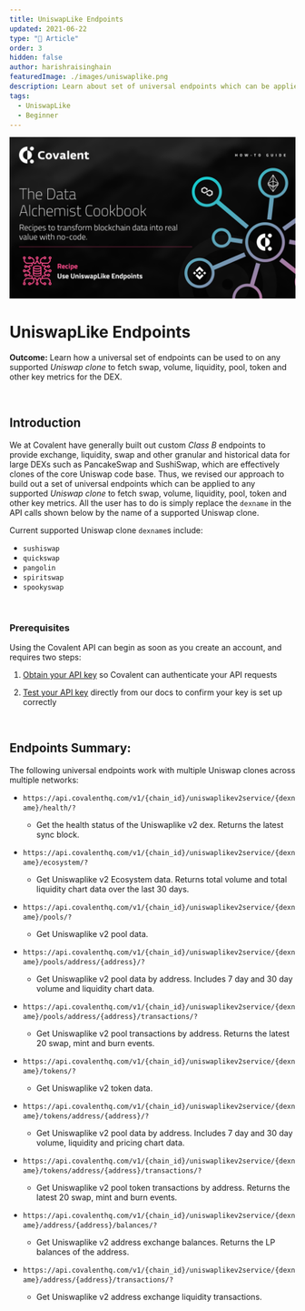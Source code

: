 ```yaml
---
title: UniswapLike Endpoints
updated: 2021-06-22
type: "📝 Article"
order: 3
hidden: false
author: harishraisinghain
featuredImage: ./images/uniswaplike.png
description: Learn about set of universal endpoints which can be applied to any supported Uniswap clone.
tags: 
  - UniswapLike
  - Beginner
---
```


![UniswapLike Banner](./images/uniswaplike.png)


# UniswapLike Endpoints
<Aside>

**Outcome:** Learn how a universal set of endpoints can be used to on any supported *Uniswap clone* to fetch swap, volume, liquidity, pool, token and other key metrics for the DEX. 

</Aside>

&nbsp;
## Introduction
We at Covalent have generally built out custom *Class B* endpoints to provide exchange, liquidity, swap and other granular and historical data for large DEXs such as PancakeSwap and SushiSwap, which are effectively clones of the core Uniswap code base. Thus, we revised our approach to build out a set of universal endpoints which can be applied to any supported *Uniswap clone* to fetch swap, volume, liquidity, pool, token and other key metrics. All the user has to do is simply replace the `dexname` in the API calls shown below by the name of a supported Uniswap clone.   

<Aside>

Current supported Uniswap clone `dexname`s include:
* `sushiswap`
* `quickswap`
* `pangolin`
* `spiritswap`
* `spookyswap`

</Aside>


&nbsp;
### Prerequisites

<Aside>

Using the Covalent API can begin as soon as you create an account, and requires two steps:

1. [Obtain your API key](https://www.covalenthq.com/platform/#/auth/register) so Covalent can authenticate your API requests

2. [Test your API key](https://www.covalenthq.com/docs/api/) directly from our docs to confirm your key is set up correctly

</Aside>

&nbsp;
## Endpoints Summary:
The following universal endpoints work with multiple Uniswap clones across multiple networks: 

<Definitions>

- `https://api.covalenthq.com/v1/{chain_id}/uniswaplikev2service/{dexname}/health/?`
  - Get the health status of the Uniswaplike v2 dex. Returns the latest sync block.

- `https://api.covalenthq.com/v1/{chain_id}/uniswaplikev2service/{dexname}/ecosystem/?`
  - Get Uniswaplike v2 Ecosystem data. Returns total volume and total liquidity chart data over the last 30 days.

- `https://api.covalenthq.com/v1/{chain_id}/uniswaplikev2service/{dexname}/pools/?`
  - Get Uniswaplike v2 pool data.

- `https://api.covalenthq.com/v1/{chain_id}/uniswaplikev2service/{dexname}/pools/address/{address}/?`
  - Get Uniswaplike v2 pool data by address. Includes 7 day and 30 day volume and liquidity chart data.

- `https://api.covalenthq.com/v1/{chain_id}/uniswaplikev2service/{dexname}/pools/address/{address}/transactions/?`
  - Get Uniswaplike v2 pool transactions by address. Returns the latest 20 swap, mint and burn events.

- `https://api.covalenthq.com/v1/{chain_id}/uniswaplikev2service/{dexname}/tokens/?`
  - Get Uniswaplike v2 token data.

- `https://api.covalenthq.com/v1/{chain_id}/uniswaplikev2service/{dexname}/tokens/address/{address}/?`
  - Get Uniswaplike v2 pool data by address. Includes 7 day and 30 day volume, liquidity and pricing chart data.

- `https://api.covalenthq.com/v1/{chain_id}/uniswaplikev2service/{dexname}/tokens/address/{address}/transactions/?`
  - Get Uniswaplike v2 pool token transactions by address. Returns the latest 20 swap, mint and burn events.

- `https://api.covalenthq.com/v1/{chain_id}/uniswaplikev2service/{dexname}/address/{address}/balances/?`
  - Get Uniswaplike v2 address exchange balances. Returns the LP balances of the address.

- `https://api.covalenthq.com/v1/{chain_id}/uniswaplikev2service/{dexname}/address/{address}/transactions/?`
  - Get Uniswaplike v2 address exchange liquidity transactions.

</Definitions>

